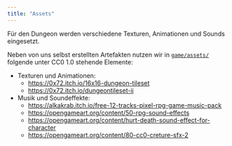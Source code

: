 ```yaml
---
title: "Assets"
---
```


Für den Dungeon werden verschiedene Texturen, Animationen und Sounds eingesetzt.

Neben von uns selbst erstellten Artefakten nutzen wir in [`game/assets/`](../../game/assets/) folgende unter CC0 1.0 stehende Elemente:

*   Texturen und Animationen:
    *   https://0x72.itch.io/16x16-dungeon-tileset
    *   https://0x72.itch.io/dungeontileset-ii
*   Musik und Soundeffekte:
    *   https://alkakrab.itch.io/free-12-tracks-pixel-rpg-game-music-pack
    *   https://opengameart.org/content/50-rpg-sound-effects
    *   https://opengameart.org/content/hurt-death-sound-effect-for-character
    *   https://opengameart.org/content/80-cc0-creture-sfx-2
